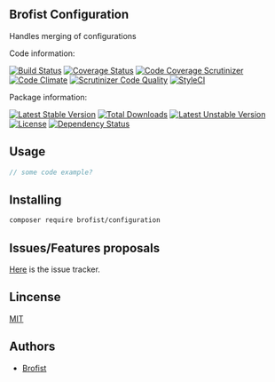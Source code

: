 Brofist Configuration
-----------------

Handles merging of configurations

Code information:

[![Build Status](https://travis-ci.org/brofist-team/configuration.png?branch=master)](https://travis-ci.org/brofist-team/configuration)
[![Coverage Status](https://coveralls.io/repos/brofist-team/configuration/badge.png?branch=master)](https://coveralls.io/r/brofist-team/configuration?branch=master)
[![Code Coverage Scrutinizer](https://scrutinizer-ci.com/g/brofist-team/configuration/badges/coverage.png?b=master)](https://scrutinizer-ci.com/g/brofist-team/configuration/?branch=master)
[![Code Climate](https://codeclimate.com/github/brofist-team/configuration.png)](https://codeclimate.com/github/brofist-team/configuration)
[![Scrutinizer Code Quality](https://scrutinizer-ci.com/g/brofist-team/configuration/badges/quality-score.png?b=master)](https://scrutinizer-ci.com/g/brofist-team/configuration/?branch=master)
[![StyleCI](https://styleci.io/repos/{style_ci_id}/shield)](https://styleci.io/repos/{style_ci_id})

Package information:

[![Latest Stable Version](https://poser.pugx.org/brofist/configuration/v/stable.svg)](https://packagist.org/packages/brofist/configuration)
[![Total Downloads](https://poser.pugx.org/brofist/configuration/downloads.svg)](https://packagist.org/packages/brofist/configuration)
[![Latest Unstable Version](https://poser.pugx.org/brofist/configuration/v/unstable.svg)](https://packagist.org/packages/brofist/configuration)
[![License](https://poser.pugx.org/brofist/configuration/license.svg)](https://packagist.org/packages/brofist/configuration)
[![Dependency Status](https://gemnasium.com/brofist/configuration.png)](https://gemnasium.com/brofist/configuration)


## Usage


```php
// some code example?
```

## Installing

```bash
composer require brofist/configuration
```

## Issues/Features proposals

[Here](https://github.com/brofist-team/configuration/issues) is the issue tracker.

## Lincense

[MIT](MIT-LICENSE)

## Authors

- [Brofist](https://github.com/brofist-team)

